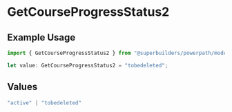 # GetCourseProgressStatus2

## Example Usage

```typescript
import { GetCourseProgressStatus2 } from "@superbuilders/powerpath/models/operations";

let value: GetCourseProgressStatus2 = "tobedeleted";
```

## Values

```typescript
"active" | "tobedeleted"
```